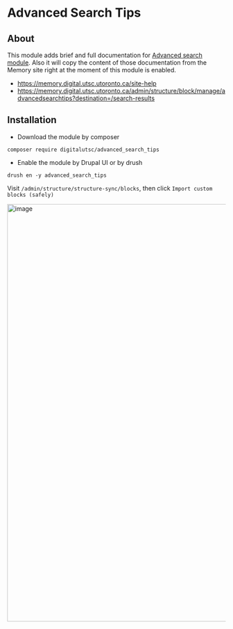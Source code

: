 # Advanced Search Tips

## About

  This module adds brief and full documentation for [Advanced search module](https://github.com/digitalutsc/advanced_search/tree/dsu_utsc). Also it will copy the content of those documentation from the Memory site right at the moment of this module is enabled. 
* https://memory.digital.utsc.utoronto.ca/site-help
* https://memory.digital.utsc.utoronto.ca/admin/structure/block/manage/advancedsearchtips?destination=/search-results

## Installation

* Download the module by composer 

````
composer require digitalutsc/advanced_search_tips
````

* Enable the module by Drupal UI or by drush 

````
drush en -y advanced_search_tips
````

Visit `/admin/structure/structure-sync/blocks`, then click `Import custom blocks (safely)`

<img width="960" alt="image" src="https://user-images.githubusercontent.com/7862086/211580601-999255c4-9cc3-47ad-a8b0-d8636a47747e.png">


